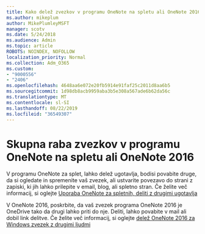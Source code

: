 ```yaml
---
title: Kako delež zvezkov v programu OneNote na spletu ali OneNote 2016
ms.author: mikeplum
author: MikePlumleyMSFT
manager: scotv
ms.date: 5/24/2018
ms.audience: Admin
ms.topic: article
ROBOTS: NOINDEX, NOFOLLOW
localization_priority: Normal
ms.collection: Adm_O365
ms.custom:
- "9000556"
- "2406"
ms.openlocfilehash: 4648aa6e072e20fb5914e91faf25c2011d8aa6b5
ms.sourcegitcommit: 1d98db8acb9959aba3b5e308a567ade6b62da56c
ms.translationtype: MT
ms.contentlocale: sl-SI
ms.lasthandoff: 08/22/2019
ms.locfileid: "36549307"
---
```

# <a name="share-notebooks-in-onenote-for-the-web-or-onenote-2016"></a>Skupna raba zvezkov v programu OneNote na spletu ali OneNote 2016

V programu OneNote za splet, lahko delež ugotavlja, bodisi povabite druge, da si ogledate in spremenite vaš zvezek, ali ustvarite povezavo do strani z zapiski, ki jih lahko prilepite v email, blog, ali spletno stran. Če želite več informacij, si oglejte [Uporaba OneNote za spletnih, deliti z drugimi ugotavlja](https://support.office.com/article/D3481FBE-E06C-4883-B7E9-B2EE9F38AED3)

V OneNote 2016, poskrbite, da vaš zvezek programa OneNote 2016 je OneDrive tako da drugi lahko priti do nje. Deliti, lahko povabite v mail ali dobil link delitve. Če želite več informacij, si oglejte [delež OneNote 2016 za Windows zvezek z drugimi ljudmi](https://support.office.com/article/d14b6033-7a95-4536-9216-bb0a5e0f8285)